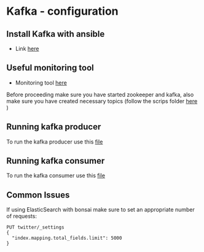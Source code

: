 # Kafka - configuration #

## Install Kafka with ansible
* Link <a href="https://github.com/eum602/Installer"> here </a>

## Useful monitoring tool
*  Monitoring tool <a href="https://github.com/yahoo/kafka-manager"> here </a>

Before proceeding make sure you have started zookeeper and kafka, also make sure you have created necessary topics (follow the scrips folder <a href="https://github.com/eum602/kafka_settings/tree/master/scripts/1_topics"> here </a>)
## Running kafka producer
To run the kafka producer use this <a href="https://github.com/eum602/kafka_settings/blob/master/Kafka-Producer/src/main/java/com/eum602/Kafka/Producer/Producer.java"> file </a>
## Running kafka consumer
To run the kafka consumer use this <a href="https://github.com/eum602/kafka_settings/blob/master/Kafka-Producer/src/main/java/com/eum602/Kafka/Producer/Consumer.java"> file </a>

## Common Issues
If using ElasticSearch with bonsai make sure to set an appropriate number of requests:
```shell
PUT twitter/_settings
{
  "index.mapping.total_fields.limit": 5000
}
```
